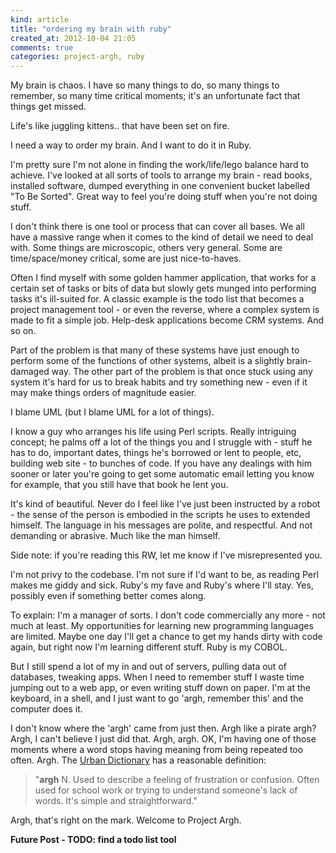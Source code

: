 ```yaml
---
kind: article
title: "ordering my brain with ruby"
created_at: 2012-10-04 21:05
comments: true
categories: project-argh, ruby
---
```


My brain is chaos. I have so many things to do, so many things to remember, so many time critical moments; it's an unfortunate fact that things get missed.

Life's like juggling kittens.. that have been set on fire.

<!--READMORE-->

I need a way to order my brain. And I want to do it in Ruby.

I'm pretty sure I'm not alone in finding the work/life/lego balance hard to achieve. I've looked at all sorts of tools to arrange my brain - read books, installed software, dumped everything in one convenient bucket labelled "To Be Sorted". Great way to feel you're doing stuff when you're not doing stuff.

I don't think there is one tool or process that can cover all bases. We all have a massive range when it comes to the kind of detail we need to deal with. Some things are microscopic, others very general. Some are time/space/money critical, some are just nice-to-haves.

Often I find myself with some golden hammer application, that works for a certain set of tasks or bits of data but slowly gets munged into performing tasks it's ill-suited for. A classic example is the todo list that becomes a project management tool - or even the reverse, where a complex system is made to fit a simple job.  Help-desk applications become CRM systems. And so on.



Part of the problem is that many of these systems have just enough to perform some of the functions of other systems, albeit is a slightly brain-damaged way. The other part of the problem is that once stuck using any system it's hard for us to break habits and try something new - even if it may make things orders of magnitude easier.

I blame UML (but I blame UML for a lot of things).

I know a guy who arranges his life using Perl scripts. Really intriguing concept; he palms off a lot of the
things you and I struggle with - stuff he has to do, important dates, things he's borrowed or lent to people,
etc, building web site - to bunches of code. If you have any dealings with him sooner or later you're going to
get some automatic email letting you know for example, that you still have that book he lent you.

It's kind of beautiful. Never do I feel like I've just been instructed by a robot - the sense of the person is embodied in the scripts he uses to extended himself. The language in his messages are polite, and respectful. And not demanding or abrasive. Much like the man himself.

Side note: if you're reading this RW, let me know if I've misrepresented you.

I'm not privy to the codebase. I'm not sure if I'd want to be, as reading Perl makes me giddy and sick. Ruby's my fave and Ruby's where I'll stay. Yes, possibly even if something better comes along.

To explain: I'm a manager of sorts. I don't code commercially any more - not much at least. My opportunities for learning new programming languages are limited. Maybe one day I'll get a chance to get my hands dirty with code again, but right now I'm learning different stuff. Ruby is my COBOL.

But I still spend a lot of my in and out of servers, pulling data out of databases, tweaking apps. When I need to remember stuff I waste time jumping out to a web app, or even writing stuff down on paper. I'm at the keyboard, in a shell, and I just want to go 'argh, remember this' and the computer does it.

I don't know where the 'argh' came from just then. Argh like a pirate argh? Argh, I can't believe I just did that. Argh, argh. OK, I'm having one of those moments where a word stops having meaning from being repeated too often. Argh. The [Urban Dictionary](http://www.urbandictionary.com/define.php?term=argh) has a reasonable definition:

>"**argh** N. Used to describe a feeling of frustration or confusion. Often used for school work or trying to understand someone's lack of words. It's simple and straightforward."

Argh, that's right on the mark. Welcome to Project Argh.

**Future Post - TODO: find a todo list tool**




